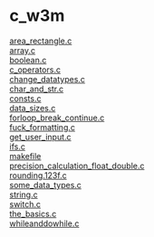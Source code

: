 # c_w3m 
<a href='https://gabrielryanft.github.io/learning/c_w3m/area_rectangle.c' target='_blank' rel='next'>area_rectangle.c</a><br/>
<a href='https://gabrielryanft.github.io/learning/c_w3m/array.c' target='_blank' rel='next'>array.c</a><br/>
<a href='https://gabrielryanft.github.io/learning/c_w3m/boolean.c' target='_blank' rel='next'>boolean.c</a><br/>
<a href='https://gabrielryanft.github.io/learning/c_w3m/c_operators.c' target='_blank' rel='next'>c_operators.c</a><br/>
<a href='https://gabrielryanft.github.io/learning/c_w3m/change_datatypes.c' target='_blank' rel='next'>change_datatypes.c</a><br/>
<a href='https://gabrielryanft.github.io/learning/c_w3m/char_and_str.c' target='_blank' rel='next'>char_and_str.c</a><br/>
<a href='https://gabrielryanft.github.io/learning/c_w3m/consts.c' target='_blank' rel='next'>consts.c</a><br/>
<a href='https://gabrielryanft.github.io/learning/c_w3m/data_sizes.c' target='_blank' rel='next'>data_sizes.c</a><br/>
<a href='https://gabrielryanft.github.io/learning/c_w3m/forloop_break_continue.c' target='_blank' rel='next'>forloop_break_continue.c</a><br/>
<a href='https://gabrielryanft.github.io/learning/c_w3m/fuck_formatting.c' target='_blank' rel='next'>fuck_formatting.c</a><br/>
<a href='https://gabrielryanft.github.io/learning/c_w3m/get_user_input.c' target='_blank' rel='next'>get_user_input.c</a><br/>
<a href='https://gabrielryanft.github.io/learning/c_w3m/ifs.c' target='_blank' rel='next'>ifs.c</a><br/>
<a href='https://gabrielryanft.github.io/learning/c_w3m/makefile' target='_blank' rel='next'>makefile</a><br/>
<a href='https://gabrielryanft.github.io/learning/c_w3m/precision_calculation_float_double.c' target='_blank' rel='next'>precision_calculation_float_double.c</a><br/>
<a href='https://gabrielryanft.github.io/learning/c_w3m/rounding.123f.c' target='_blank' rel='next'>rounding.123f.c</a><br/>
<a href='https://gabrielryanft.github.io/learning/c_w3m/some_data_types.c' target='_blank' rel='next'>some_data_types.c</a><br/>
<a href='https://gabrielryanft.github.io/learning/c_w3m/string.c' target='_blank' rel='next'>string.c</a><br/>
<a href='https://gabrielryanft.github.io/learning/c_w3m/switch.c' target='_blank' rel='next'>switch.c</a><br/>
<a href='https://gabrielryanft.github.io/learning/c_w3m/the_basics.c' target='_blank' rel='next'>the_basics.c</a><br/>
<a href='https://gabrielryanft.github.io/learning/c_w3m/whileanddowhile.c' target='_blank' rel='next'>whileanddowhile.c</a><br/>
